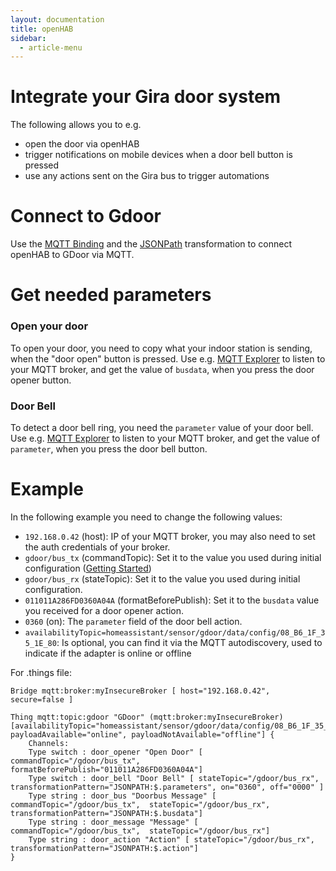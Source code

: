 ```yaml
---
layout: documentation
title: openHAB
sidebar:
  - article-menu
---
```


# Integrate your Gira door system

The following allows you to e.g.
- open the door via openHAB
- trigger notifications on mobile devices when a door bell button is pressed
- use any actions sent on the Gira bus to trigger automations

# Connect to Gdoor
Use the  [MQTT Binding](https://www.openHAB.org/addons/bindings/mqtt.generic/) and the [JSONPath](https://www.openhab.org/addons/transformations/jsonpath/) transformation to connect openHAB to GDoor via MQTT.

# Get needed parameters
### Open your door
To open your door, you need to copy what your indoor station is sending,
when the "door open" button is pressed.
Use e.g. [MQTT Explorer](http://mqtt-explorer.com/) to listen to your MQTT broker,
and get the value of `busdata`, when you press the door opener button.

### Door Bell
To detect a door bell ring,
you need the `parameter` value of your door bell.
Use e.g. [MQTT Explorer](http://mqtt-explorer.com/) to listen to your MQTT broker,
and get the value of `parameter`, when you press the door bell button.

# Example
In the following example you need to change the following values:
- `192.168.0.42` (host): IP of your MQTT broker, you may also need to set the auth credentials of your broker.
- `gdoor/bus_tx` (commandTopic): Set it to the value you used during initial configuration ([Getting Started](/documentation/getting-started.html))
- `gdoor/bus_rx` (stateTopic): Set it to the value you used during initial configuration.
- `011011A286FD0360A04A` (formatBeforePublish): Set it to the `busdata` value you received for a door opener action.
- `0360` (on): The `parameter` field of the door bell action.
- `availabilityTopic=homeassistant/sensor/gdoor/data/config/08_B6_1F_35_1E_80`: Is optional, you can find it via the MQTT autodiscovery,
   used to indicate if the adapter is online or offline

For .things file:
```
Bridge mqtt:broker:myInsecureBroker [ host="192.168.0.42", secure=false ]

Thing mqtt:topic:gdoor "GDoor" (mqtt:broker:myInsecureBroker) [availabilityTopic="homeassistant/sensor/gdoor/data/config/08_B6_1F_35_1E_80", payloadAvailable="online", payloadNotAvailable="offline"] {
    Channels:
    Type switch : door_opener "Open Door" [ commandTopic="/gdoor/bus_tx", formatBeforePublish="011011A286FD0360A04A"]
    Type switch : door_bell "Door Bell" [ stateTopic="/gdoor/bus_rx", transformationPattern="JSONPATH:$.parameters", on="0360", off="0000" ]
    Type string : door_bus "Doorbus Message" [ commandTopic="/gdoor/bus_tx",  stateTopic="/gdoor/bus_rx", transformationPattern="JSONPATH:$.busdata"]
    Type string : door_message "Message" [ commandTopic="/gdoor/bus_tx",  stateTopic="/gdoor/bus_rx"]
    Type string : door_action "Action" [ stateTopic="/gdoor/bus_rx", transformationPattern="JSONPATH:$.action"]
}
```



